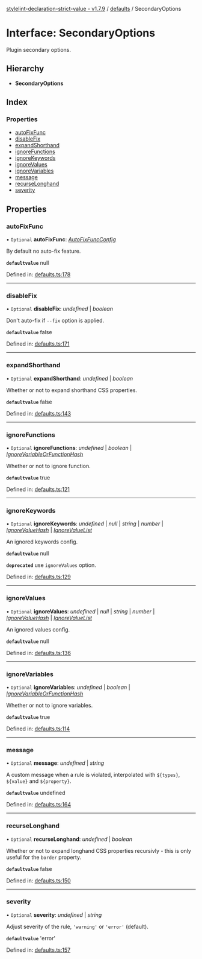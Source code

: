 [stylelint-declaration-strict-value - v1.7.9](../README.md) / [defaults](../modules/defaults.md) / SecondaryOptions

# Interface: SecondaryOptions

Plugin secondary options.

## Hierarchy

* **SecondaryOptions**

## Index

### Properties

* [autoFixFunc](defaults.secondaryoptions.md#autofixfunc)
* [disableFix](defaults.secondaryoptions.md#disablefix)
* [expandShorthand](defaults.secondaryoptions.md#expandshorthand)
* [ignoreFunctions](defaults.secondaryoptions.md#ignorefunctions)
* [ignoreKeywords](defaults.secondaryoptions.md#ignorekeywords)
* [ignoreValues](defaults.secondaryoptions.md#ignorevalues)
* [ignoreVariables](defaults.secondaryoptions.md#ignorevariables)
* [message](defaults.secondaryoptions.md#message)
* [recurseLonghand](defaults.secondaryoptions.md#recurselonghand)
* [severity](defaults.secondaryoptions.md#severity)

## Properties

### autoFixFunc

• `Optional` **autoFixFunc**: [*AutoFixFuncConfig*](../modules/defaults.md#autofixfuncconfig)

By default no auto-fix feature.

**`defaultvalue`** null

Defined in: [defaults.ts:178](https://github.com/AndyOGo/stylelint-declaration-strict-value/blob/cf1a196/src/defaults.ts#L178)

___

### disableFix

• `Optional` **disableFix**: *undefined* \| *boolean*

Don't auto-fix if `--fix` option is applied.

**`defaultvalue`** false

Defined in: [defaults.ts:171](https://github.com/AndyOGo/stylelint-declaration-strict-value/blob/cf1a196/src/defaults.ts#L171)

___

### expandShorthand

• `Optional` **expandShorthand**: *undefined* \| *boolean*

Whether or not to expand shorthand CSS properties.

**`defaultvalue`** false

Defined in: [defaults.ts:143](https://github.com/AndyOGo/stylelint-declaration-strict-value/blob/cf1a196/src/defaults.ts#L143)

___

### ignoreFunctions

• `Optional` **ignoreFunctions**: *undefined* \| *boolean* \| [*IgnoreVariableOrFunctionHash*](defaults.ignorevariableorfunctionhash.md)

Whether or not to ignore function.

**`defaultvalue`** true

Defined in: [defaults.ts:121](https://github.com/AndyOGo/stylelint-declaration-strict-value/blob/cf1a196/src/defaults.ts#L121)

___

### ignoreKeywords

• `Optional` **ignoreKeywords**: *undefined* \| *null* \| *string* \| *number* \| [*IgnoreValueHash*](defaults.ignorevaluehash.md) \| [*IgnoreValueList*](../modules/defaults.md#ignorevaluelist)

An ignored keywords config.

**`defaultvalue`** null

**`deprecated`** use `ignoreValues` option.

Defined in: [defaults.ts:129](https://github.com/AndyOGo/stylelint-declaration-strict-value/blob/cf1a196/src/defaults.ts#L129)

___

### ignoreValues

• `Optional` **ignoreValues**: *undefined* \| *null* \| *string* \| *number* \| [*IgnoreValueHash*](defaults.ignorevaluehash.md) \| [*IgnoreValueList*](../modules/defaults.md#ignorevaluelist)

An ignored values config.

**`defaultvalue`** null

Defined in: [defaults.ts:136](https://github.com/AndyOGo/stylelint-declaration-strict-value/blob/cf1a196/src/defaults.ts#L136)

___

### ignoreVariables

• `Optional` **ignoreVariables**: *undefined* \| *boolean* \| [*IgnoreVariableOrFunctionHash*](defaults.ignorevariableorfunctionhash.md)

Whether or not to ignore variables.

**`defaultvalue`** true

Defined in: [defaults.ts:114](https://github.com/AndyOGo/stylelint-declaration-strict-value/blob/cf1a196/src/defaults.ts#L114)

___

### message

• `Optional` **message**: *undefined* \| *string*

A custom message when a rule is violated, interpolated with `${types}`, `${value}` and `${property}`.

**`defaultvalue`** undefined

Defined in: [defaults.ts:164](https://github.com/AndyOGo/stylelint-declaration-strict-value/blob/cf1a196/src/defaults.ts#L164)

___

### recurseLonghand

• `Optional` **recurseLonghand**: *undefined* \| *boolean*

Whether or not to expand longhand CSS properties recursivly - this is only useful for the `border` property.

**`defaultvalue`** false

Defined in: [defaults.ts:150](https://github.com/AndyOGo/stylelint-declaration-strict-value/blob/cf1a196/src/defaults.ts#L150)

___

### severity

• `Optional` **severity**: *undefined* \| *string*

Adjust severity of the rule, `'warning'` or `'error'` (default).

**`defaultvalue`** 'error'

Defined in: [defaults.ts:157](https://github.com/AndyOGo/stylelint-declaration-strict-value/blob/cf1a196/src/defaults.ts#L157)
